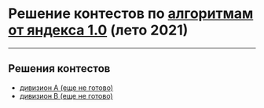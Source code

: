 # Решение контестов по [алгоритмам от яндекса 1.0](https://yandex.ru/yaintern/algorithm-training_1) (лето 2021)

---
## Решения контестов

- [дивизион А (еще не готово)](https://github.com/OkhotnikovFN/Yandex-Algorithms/tree/main/trainings_2.0/division_a)
- [дивизион В (еще не готово)](https://github.com/OkhotnikovFN/Yandex-Algorithms/tree/main/trainings_2.0/division_b)
